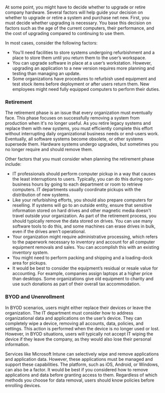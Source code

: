 At some point, you might have to decide whether to upgrade or retire company hardware. Several factors will help guide your decision on whether to upgrade or retire a system and purchase net new. First, you must decide whether upgrading is necessary. You base this decision on factors such as the age of the current computers, their performance, and the cost of upgrading compared to continuing to use them.

In most cases, consider the following factors:
- You'll need facilities to store systems undergoing refurbishment and a place to store them until you return them to the user’s workspace.
- You can upgrade software in place at a user’s workstation. However, upgrading an application to a new version requires more planning and testing than managing an update.
- Some organizations have procedures to refurbish used equipment and test stock items before deployment or after users return them. New employees might need fully equipped computers to perform their duties.

### **Retirement**

The retirement phase is an issue that every organization must eventually face. This phase focuses on successfully removing a system from production when it's no longer useful. As you retire legacy systems and replace them with new systems, you must efficiently complete this effort without interrupting daily organizational business needs or end-users work. Eventually, all software systems become obsolete, or other systems supersede them. Hardware systems undergo upgrades, but sometimes you no longer require and should remove them.

Other factors that you must consider when planning the retirement phase include:

- IT professionals should perform computer pickup in a way that causes the least interruptions to users. Typically, you can do this during non-business hours by going to each department or room to retrieve computers. IT departments usually coordinate pickups with the distribution of new systems.
- Like your refurbishing efforts, you should also prepare computers for reselling. If systems will go to an outside entity, ensure that sensitive information stored on hard drives and other magnetic media doesn't travel outside your organization. As part of the retirement process, you should typically remove the data stored on drives. You can use many software tools to do this, and some machines can erase drives in bulk, even if the drives aren't operational.
- Your organization might require administrative processing, which refers to the paperwork necessary to inventory and account for all computer equipment removals and sales. You can accomplish this with an existing inventory system.
- You might need to perform packing and shipping and a loading-dock area for pickups.
- It would be best to consider the equipment’s residual or resale value for accounting. For example, companies assign laptops at a higher price than desktops. Some organizations give old equipment to charity and use such donations as part of their overall tax accommodation.

### **BYOD and Unenrollment**

In BYOD scenarios, users might either replace their devices or leave the organization. The IT department must consider how to address organizational data and applications on the user’s device. They can completely wipe a device, removing all accounts, data, policies, and settings. This action is performed when the device is no longer used or lost. However, in BYOD situations, users will typically not accept IT wiping the device if they leave the company, as they would also lose their personal information.

Services like Microsoft Intune can selectively wipe and remove applications and application data. However, these applications must be managed and support these capabilities. The platform, such as iOS, Android, or Windows, can also be a factor. It would be best if you considered how to remove applications and data before granting access to them. Regardless of which methods you choose for data removal, users should know policies before enrolling devices.